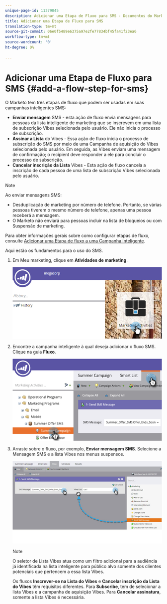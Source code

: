 ```yaml
---
unique-page-id: 11379045
description: Adicionar uma Etapa de Fluxo para SMS - Documentos do Marketing - Documentação do Produto
title: Adicionar uma Etapa de Fluxo para SMS
translation-type: tm+mt
source-git-commit: 06e0f5489e6375a97e2fe77834bf45fa41f23ea6
workflow-type: tm+mt
source-wordcount: '0'
ht-degree: 0%

---
```



# Adicionar uma Etapa de Fluxo para SMS {#add-a-flow-step-for-sms}

O Marketo tem três etapas de fluxo que podem ser usadas em suas campanhas inteligentes SMS:

* **Enviar mensagem**  SMS - esta ação de fluxo envia mensagens para pessoas da lista inteligente de marketing que se inscrevem em uma lista de subscrição Vibes selecionada pelo usuário. Ele não inicia o processo de subscrição.
* **Assinar a Lista**  do Vibes - Essa ação de fluxo inicia o processo de subscrição do SMS por meio de uma Campanha de aquisição do Vibes selecionada pelo usuário. Em seguida, as Vibes enviam uma mensagem de confirmação; o recipient deve responder a ele para concluir o processo de subscrição.
* **Cancelar inscrição da Lista**  Vibes - Esta ação de fluxo cancela a inscrição de cada pessoa de uma lista de subscrição Vibes selecionada pelo usuário.

>[!NOTE]
>
>Ao enviar mensagens SMS:
>
>* Desduplicação de marketing por número de telefone. Portanto, se várias pessoas tiverem o mesmo número de telefone, apenas uma pessoa receberá a mensagem.
>* O Marketo não enviará para pessoas incluir na lista de bloqueios ou com Suspensão de marketing.


Para obter informações gerais sobre como configurar etapas de fluxo, consulte [Adicionar uma Etapa de fluxo a uma Campanha inteligente](/help/marketo/product-docs/core-marketo-concepts/smart-campaigns/flow-actions/add-a-flow-step-to-a-smart-campaign.md).

Aqui estão os fundamentos para o uso do SMS.

1. Em Meu marketing, clique em **Atividades de marketing**.

   ![](assets/image2016-7-28-11-3a41-3a17.png)

1. Encontre a campanha inteligente à qual deseja adicionar o fluxo SMS. Clique na guia **Fluxo**.

   ![](assets/image2016-7-28-11-3a43-3a41.png)

1. Arraste sobre o fluxo, por exemplo, **Enviar mensagem SMS**. Selecione a Mensagem SMS e a lista Vibes nos menus suspensos.

   ![](assets/send-sms-message-hands.jpg)

   >[!NOTE]
   >
   >O seletor de Lista Vibes atua como um filtro adicional para a audiência já identificada na lista inteligente para público alvo somente dos clientes potenciais que pertencem a essa lista Vibes.
   >
   >Os fluxos **Inscrever-se na Lista do Vibes** e **Cancelar inscrição da Lista do Vibes** têm requisitos diferentes. Para **Subscribe**, tem de selecionar a lista Vibes e a campanha de aquisição Vibes. Para **Cancelar assinatura**, somente a lista Vibes é necessária.
